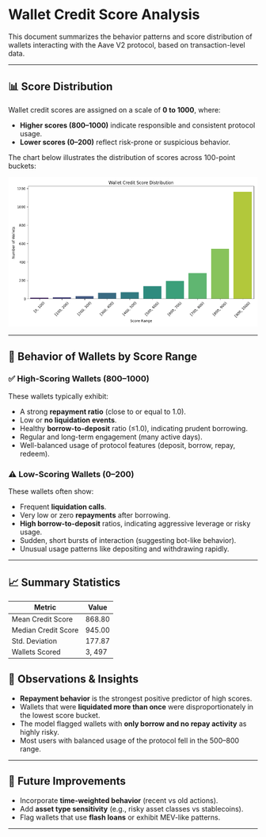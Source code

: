 # Wallet Credit Score Analysis

This document summarizes the behavior patterns and score distribution of wallets interacting with the Aave V2 protocol, based on transaction-level data.

---

## 📊 Score Distribution

Wallet credit scores are assigned on a scale of **0 to 1000**, where:

- **Higher scores (800–1000)** indicate responsible and consistent protocol usage.
- **Lower scores (0–200)** reflect risk-prone or suspicious behavior.

The chart below illustrates the distribution of scores across 100-point buckets:

![Score Distribution](./outputs/score_distribution.png)

---

## 📌 Behavior of Wallets by Score Range

### ✅ **High-Scoring Wallets (800–1000)**  
These wallets typically exhibit:
- A strong **repayment ratio** (close to or equal to 1.0).
- Low or **no liquidation events**.
- Healthy **borrow-to-deposit** ratio (≤1.0), indicating prudent borrowing.
- Regular and long-term engagement (many active days).
- Well-balanced usage of protocol features (deposit, borrow, repay, redeem).

### ⚠️ **Low-Scoring Wallets (0–200)**
These wallets often show:
- Frequent **liquidation calls**.
- Very low or zero **repayments** after borrowing.
- **High borrow-to-deposit** ratios, indicating aggressive leverage or risky usage.
- Sudden, short bursts of interaction (suggesting bot-like behavior).
- Unusual usage patterns like depositing and withdrawing rapidly.

---

## 📈 Summary Statistics

| Metric              | Value      |
|---------------------|------------|
| Mean Credit Score   | 868.80     |
| Median Credit Score | 945.00     |
| Std. Deviation      | 177.87     |
| Wallets Scored      | 3, 497     |



## 🧠 Observations & Insights

- **Repayment behavior** is the strongest positive predictor of high scores.
- Wallets that were **liquidated more than once** were disproportionately in the lowest score bucket.
- The model flagged wallets with **only borrow and no repay activity** as highly risky.
- Most users with balanced usage of the protocol fell in the 500–800 range.

---

## 🔄 Future Improvements

- Incorporate **time-weighted behavior** (recent vs old actions).
- Add **asset type sensitivity** (e.g., risky asset classes vs stablecoins).
- Flag wallets that use **flash loans** or exhibit MEV-like patterns.

---
